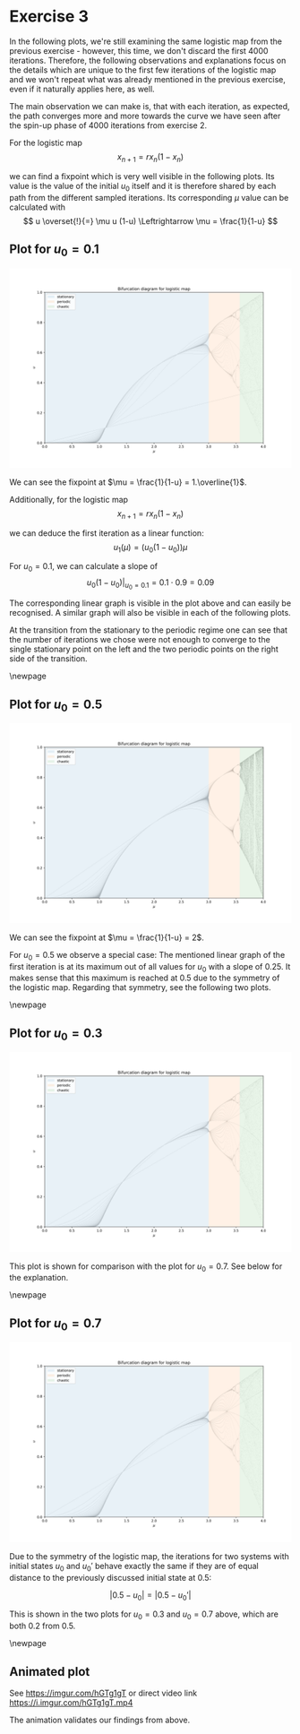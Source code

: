 # Exercise 3

In the following plots, we're still examining the same logistic map from the previous
exercise - however, this time, we don't discard the first 4000 iterations. Therefore,
the following observations and explanations focus on the details which are unique to
the first few iterations of the logistic map and we won't repeat what was already
mentioned in the previous exercise, even if it naturally applies here, as well.

The main observation we can make is, that with each iteration, as expected, the
path converges more and more towards the curve we have seen after the spin-up
phase of 4000 iterations from exercise 2.

For the logistic map
$$
x_{n+1} = r x_n (1-x_n)
$$

we can find a fixpoint which is very well visible in the following plots. Its value
is the value of the initial $u_0$ itself and it is therefore
shared by each path from the different sampled iterations. Its corresponding $\mu$
value can be calculated with
$$
u \overset{!}{=} \mu u (1-u) \Leftrightarrow \mu = \frac{1}{1-u}
$$

## Plot for $u_0 = 0.1$

![](sheet02_mu0.1.png)

We can see the fixpoint at $\mu = \frac{1}{1-u} = 1.\overline{1}$.

Additionally, for the logistic map
$$
x_{n+1} = r x_n (1-x_n)
$$

we can deduce the first iteration as a linear function:
$$
u_1(\mu) = (u_0 (1-u_0)) \mu
$$

For $u_0 = 0.1$, we can calculate a slope of
$$
\left. u_0 (1-u_0) \right|_{u_0=0.1} = 0.1 \cdot 0.9 = 0.09
$$

The corresponding linear graph is visible in the plot above and can
easily be recognised. A similar graph will also be visible in each of
the following plots.

At the transition from the stationary to the periodic regime one can
see that the number of iterations we chose were not enough to converge
to the single stationary point on the left and the two periodic
points on the right side of the transition.

\newpage

## Plot for $u_0 = 0.5$

![](sheet02_mu0.5.png)

We can see the fixpoint at $\mu = \frac{1}{1-u} = 2$.

For $u_0 = 0.5$ we observe a special case: The mentioned linear graph
of the first iteration is at its maximum out of all values for
$u_0$ with a slope of $0.25$. It makes sense that this maximum is
reached at $0.5$ due to the symmetry of the logistic map. Regarding
that symmetry, see the following two plots.

\newpage

## Plot for $u_0 = 0.3$

![](sheet02_mu0.3.png)

This plot is shown for comparison with the plot for $u_0 = 0.7$.
See below for the explanation.

\newpage

## Plot for $u_0 = 0.7$

![](sheet02_mu0.7.png)

Due to the symmetry of the logistic map, the iterations for two systems with
initial states $u_0$ and $u_0'$ behave exactly the same if they are of equal
distance to the previously discussed initial state at $0.5$:

$$
|0.5 - u_0| = |0.5 - u_0'|
$$

This is shown in the two plots for $u_0 = 0.3$ and $u_0 = 0.7$ above, which
are both $0.2$ from $0.5$.

\newpage

## Animated plot

See https://imgur.com/hGTg1gT or direct video link https://i.imgur.com/hGTg1gT.mp4

The animation validates our findings from above.
